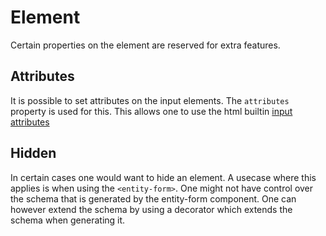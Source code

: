 # Element

Certain properties on the element are reserved for extra features.

## Attributes

It is possible to set attributes on the input elements. The `attributes`
property is used for this. This allows one to use the html builtin
[input attributes](http://www.w3schools.com/TAGS/tag_input.asp)

## Hidden

In certain cases one would want to hide an element. A usecase where this
applies is when using the `<entity-form>`. One might not have control over the
schema that is generated by the entity-form component. One can however extend
the schema by using a decorator which extends the schema when generating it.
